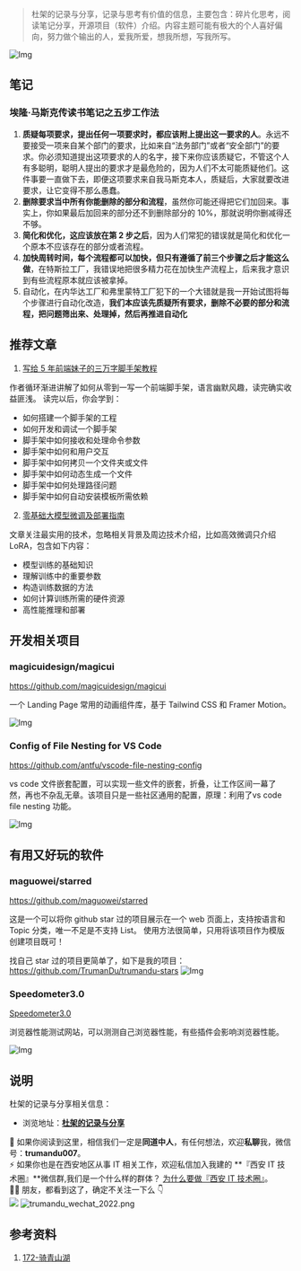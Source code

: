 > 杜架的记录与分享，记录与思考有价值的信息，主要包含：碎片化思考，阅读笔记分享，开源项目（软件）介绍。内容主题可能有极大的个人喜好偏向，努力做个输出的人，爱我所爱，想我所想，写我所写。

![Img](https://static.trumandu.top/yank-note-picgo-img-20240624204004.png)


## 笔记

### 埃隆·马斯克传读书笔记之五步工作法

1. **质疑每项要求，提出任何一项要求时，都应该附上提出这一要求的人**。永远不要接受一项来自某个部门的要求，比如来自“法务部门”或者“安全部门”的要求。你必须知道提出这项要求的人的名字，接下来你应该质疑它，不管这个人有多聪明，聪明人提出的要求才是最危险的，因为人们不太可能质疑他们。这件事要一直做下去，即便这项要求来自我马斯克本人，质疑后，大家就要改进要求，让它变得不那么愚蠢。
2. **删除要求当中所有你能删除的部分和流程**，虽然你可能还得把它们加回来。事实上，你如果最后加回来的部分还不到删除部分的 10%，那就说明你删减得还不够。
3. **简化和优化，这应该放在第 2 步之后**，因为人们常犯的错误就是简化和优化一个原本不应该存在的部分或者流程。
4. **加快周转时间，每个流程都可以加快，但只有遵循了前三个步骤之后才能这么做**，在特斯拉工厂，我错误地把很多精力花在加快生产流程上，后来我才意识到有些流程原本就应该被拿掉。
5. 自动化，在内华达工厂和弗里蒙特工厂犯下的一个大错就是我一开始试图将每个步骤进行自动化改造，**我们本应该先质疑所有要求，删除不必要的部分和流程，把问题筛出来、处理掉，然后再推进自动化**

## 推荐文章

1. [写给 5 年前端妹子的三万字脚手架教程](https://mp.weixin.qq.com/s?__biz=MzI3NTM5NDgzOA==&mid=2247515539&idx=1&sn=7c3af677b299fab508c24a1f378a2926)

作者循环渐进讲解了如何从零到一写一个前端脚手架，语言幽默风趣，读完确实收益匪浅。 读完以后，你会学到：

-   如何搭建一个脚手架的工程
-   如何开发和调试一个脚手架
-   脚手架中如何接收和处理命令参数
-   脚手架中如何和用户交互
-   脚手架中如何拷贝一个文件夹或文件
-   脚手架中如何动态生成一个文件
-   脚手架中如何处理路径问题
-   脚手架中如何自动安装模板所需依赖

2. [零基础大模型微调及部署指南](https://zhuanlan.zhihu.com/p/666976486)

文章关注最实用的技术，忽略相关背景及周边技术介绍，比如高效微调只介绍 LoRA，包含如下内容：

-   模型训练的基础知识
-   理解训练中的重要参数
-   构造训练数据的方法
-   如何计算训练所需的硬件资源
-   高性能推理和部署

## 开发相关项目

### magicuidesign/magicui

https://github.com/magicuidesign/magicui

一个 Landing Page 常用的动画组件库，基于 Tailwind CSS 和 Framer Motion。

![Img](https://static.trumandu.top/yank-note-picgo-img-20240628154913.png)

### Config of File Nesting for VS Code

https://github.com/antfu/vscode-file-nesting-config

vs code 文件嵌套配置，可以实现一些文件的嵌套，折叠，让工作区间一幕了然，再也不杂乱无章。该项目只是一些社区通用的配置，原理：利用了vs code  file nesting 功能。

![Img](https://static.trumandu.top/yank-note-picgo-img-20240629082833.png)

## 有用又好玩的软件

### maguowei/starred

https://github.com/maguowei/starred

这是一个可以将你 github star 过的项目展示在一个 web 页面上，支持按语言和 Topic 分类，唯一不足是不支持 List。
使用方法很简单，只用将该项目作为模版创建项目既可！

找自己 star 过的项目更简单了，如下是我的项目：https://github.com/TrumanDu/trumandu-stars
![Img](https://static.trumandu.top/yank-note-picgo-img-20240624205059.png)

### Speedometer3.0

[Speedometer3.0](https://browserbench.org/Speedometer3.0/)

浏览器性能测试网站，可以测测自己浏览器性能，有些插件会影响浏览器性能。

![Img](https://static.trumandu.top/yank-note-picgo-img-20240625134052.png)





## 说明

杜架的记录与分享相关信息：

-   浏览地址：[**杜架的记录与分享**](http://blog.trumandu.top/categories/杜架的记录与分享/)

🙌 如果你阅读到这里，相信我们一定是**同道中人**，有任何想法，欢迎**私聊**我，微信号：**trumandu007**。<br />⚡️ 如果你也是在西安地区从事 IT 相关工作，欢迎私信加入我建的 **『西安 IT 技术圈』**微信群,我们是一个什么样的群体？ [为什么要做『西安 IT 技术圈』](https://mp.weixin.qq.com/s?__biz=MzI4NTMwNTQ5Mg==&mid=2247483684&idx=1&sn=4c1f96c16463601a7e220a06649f4cd3)。<br />👬🏻 朋友，都看到这了，确定不关注一下么 👇<br />
![](https://static.trumandu.top/view_good_share.gif)
![trumandu_wechat_2022.png](http://static.trumandu.top/trumandu_wechat_2022.png)

## 参考资料

1. [172-骑青山湖](https://weekly.tw93.fun/posts/172-%E9%AA%91%E9%9D%92%E5%B1%B1%E6%B9%96/)
